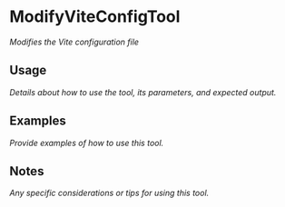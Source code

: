 ﻿# ModifyViteConfigTool

*Modifies the Vite configuration file*

## Usage

*Details about how to use the tool, its parameters, and expected output.*

## Examples

*Provide examples of how to use this tool.*

## Notes

*Any specific considerations or tips for using this tool.*